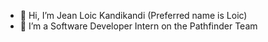 - 👋 Hi, I’m Jean Loic Kandikandi (Preferred name is Loic)
- 👀 I’m a Software Developer Intern on the Pathfinder Team

<!---
cis-loic/cis-loic is a ✨ special ✨ repository because its `README.md` (this file) appears on your GitHub profile.
You can click the Preview link to take a look at your changes.
--->
